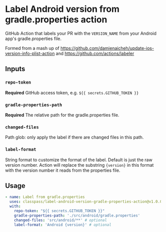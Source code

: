 # Label Android version from gradle.properties action

GitHub Action that labels your PR with the `VERSION_NAME` from your Android app's gradle.properties file.

Formed from a mash up of https://github.com/damienaicheh/update-ios-version-info-plist-action and https://github.com/actions/labeler

## Inputs

### `repo-token`

**Required** GitHub access token, e.g. `${{ secrets.GITHUB_TOKEN }}`

### `gradle-properties-path`

**Required** The relative path for the gradle.properties file.

###  `changed-files`

Path glob: only apply the label if there are changed files in this path.

###  `label-format`

String format to customize the format of the label. Default is just the raw version number. Action will replace the substring `{version}` in this format with the version number it reads from the properties file.

## Usage

```yaml
- name: Label from gradle.properties
  uses: classpass/label-android-version-gradle-properties-action@v1.0.0
  with:
    repo-token: "${{ secrets.GITHUB_TOKEN }}"
    gradle-properties-path: './src/android/gradle.properties'
    changed-files: 'src/android/**' # optional
    label-format: 'Android {version}' # optional
```
